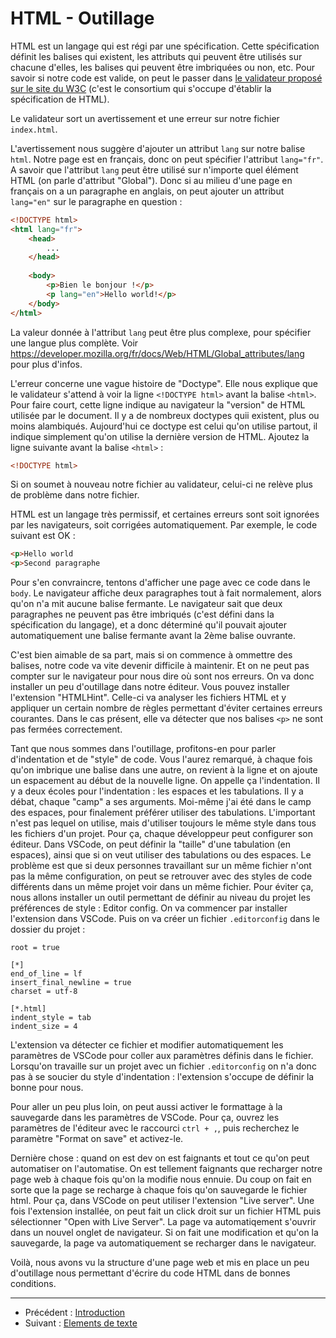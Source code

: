 # HTML - Outillage

HTML est un langage qui est régi par une spécification. Cette spécification
définit les balises qui existent, les attributs qui peuvent être utilisés sur
chacune d'elles, les balises qui peuvent être imbriquées ou non, etc. Pour
savoir si notre code est valide, on peut le passer dans [le validateur proposé
sur le site du W3C](https://validator.w3.org/) (c'est le consortium qui
s'occupe d'établir la spécification de HTML). 

Le validateur sort un avertissement et une erreur sur notre fichier `index.html`.

L'avertissement nous suggère d'ajouter un attribut `lang` sur notre balise
`html`. Notre page est en français, donc on peut spécifier l'attribut
`lang="fr"`. A savoir que l'attribut `lang` peut être utilisé sur n'importe
quel élément HTML (on parle d'attribut "Global"). Donc si au milieu d'une page
en français on a un paragraphe en anglais, on peut ajouter un attribut
`lang="en"` sur le paragraphe en question :

```html
<!DOCTYPE html>
<html lang="fr">
	<head>
		...
	</head>
	
	<body>
		<p>Bien le bonjour !</p>
		<p lang="en">Hello world!</p>
	</body>
</html>
```

La valeur donnée à l'attribut `lang` peut être plus complexe, pour spécifier
une langue plus complète. Voir
https://developer.mozilla.org/fr/docs/Web/HTML/Global_attributes/lang pour plus
d'infos.

L'erreur concerne une vague histoire de "Doctype". Elle nous explique que le
validateur s'attend à voir la ligne `<!DOCTYPE html>` avant la balise `<html>`.
Pour faire court, cette ligne indique au navigateur la "version" de HTML
utilisée par le document. Il y a de nombreux doctypes quii existent, plus ou
moins alambiqués. Aujourd'hui ce doctype est celui qu'on utilise partout, il
indique simplement qu'on utilise la dernière version de HTML. Ajoutez la ligne
suivante avant la balise `<html>` :

```html
<!DOCTYPE html>
```

Si on soumet à nouveau notre fichier au validateur, celui-ci ne relève plus de
problème dans notre fichier.

HTML est un langage très permissif, et certaines erreurs sont soit ignorées par
les navigateurs, soit corrigées automatiquement. Par exemple, le code suivant
est OK :

```html
<p>Hello world
<p>Second paragraphe
```

Pour s'en convraincre, tentons d'afficher une page avec ce code dans le `body`.
Le navigateur affiche deux paragraphes tout à fait normalement, alors qu'on n'a
mit aucune balise fermante. Le navigateur sait que deux paragraphes ne peuvent
pas être imbriqués (c'est défini dans la spécification du langage), et a donc
déterminé qu'il pouvait ajouter automatiquement une balise fermante avant la
2ème balise ouvrante.

C'est bien aimable de sa part, mais si on commence à ommettre des balises,
notre code va vite devenir difficile à maintenir. Et on ne peut pas compter sur
le navigateur pour nous dire où sont nos erreurs. On va donc installer un peu
d'outillage dans notre éditeur. Vous pouvez installer l'extension "HTMLHint".
Celle-ci va analyser les fichiers HTML et y appliquer un certain nombre de
règles permettant d'éviter certaines erreurs courantes. Dans le cas présent,
elle va détecter que nos balises `<p>` ne sont pas fermées correctement.

Tant que nous sommes dans l'outillage, profitons-en pour parler d'indentation
et de "style" de code. Vous l'aurez remarqué, à chaque fois qu'on imbrique une
balise dans une autre, on revient à la ligne et on ajoute un espacement au
début de la nouvelle ligne. On appelle ça l'indentation. Il y a deux écoles
pour l'indentation : les espaces et les tabulations. Il y a débat, chaque
"camp" a ses arguments. Moi-même j'ai été dans le camp des espaces, pour
finalement préférer utiliser des tabulations. L'important n'est pas lequel on
utilise, mais d'utiliser toujours le même style dans tous les fichiers d'un
projet. Pour ça, chaque développeur peut configurer son éditeur. Dans VSCode,
on peut définir la "taille" d'une tabulation (en espaces), ainsi que si on veut
utiliser des tabulations ou des espaces. Le problème est que si deux personnes
travaillant sur un même fichier n'ont pas la même configuration, on peut se
retrouver avec des styles de code différents dans un même projet voir dans un
même fichier. Pour éviter ça, nous allons installer un outil permettant de
définir au niveau du projet les préférences de style : Editor config. On va
commencer par installer l'extension dans VSCode. Puis on va créer un fichier
`.editorconfig` dans le dossier du projet :

```
root = true

[*]
end_of_line = lf
insert_final_newline = true
charset = utf-8

[*.html]
indent_style = tab
indent_size = 4
```

L'extension va détecter ce fichier et modifier automatiquement les paramètres
de VSCode pour coller aux paramètres définis dans le fichier. Lorsqu'on
travaille sur un projet avec un fichier `.editorconfig` on n'a donc pas à se
soucier du style d'indentation : l'extension s'occupe de définir la bonne pour
nous.

Pour aller un peu plus loin, on peut aussi activer le formattage à la
sauvegarde dans les paramètres de VSCode. Pour ça, ouvrez les paramètres de
l'éditeur avec le raccourci `ctrl + ,`, puis recherchez le paramètre "Format on
save" et activez-le.

Dernière chose : quand on est dev on est faignants et tout ce qu'on peut
automatiser on l'automatise. On est tellement faignants que recharger notre
page web à chaque fois qu'on la modifie nous ennuie. Du coup on fait en sorte
que la page se recharge à chaque fois qu'on sauvegarde le fichier html. Pour
ça, dans VSCode on peut utiliser l'extension "Live server". Une fois
l'extension installée, on peut fait un click droit sur un fichier HTML puis
sélectionner "Open with Live Server". La page va automatiqement s'ouvrir dans
un nouvel onglet de navigateur. Si on fait une modification et qu'on la
sauvegarde, la page va automatiquement se recharger dans le navigateur.

Voilà, nous avons vu la structure d'une page web et mis en place un peu
d'outillage nous permettant d'écrire du code HTML dans de bonnes conditions.

<hr />

* Précédent : [Introduction](01-introduction.md)
* Suivant : [Elements de texte](03-elements-de-texte.md)
